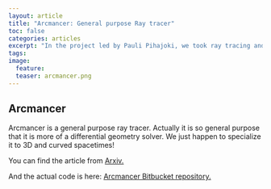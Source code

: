 ```yaml
---
layout: article
title: "Arcmancer: General purpose Ray tracer"
toc: false
categories: articles
excerpt: "In the project led by Pauli Pihajoki, we took ray tracing and numericla differential geometry to the next level."
tags: 
image:
  feature: 
  teaser: arcmancer.png
---
```


## Arcmancer 

Arcmancer is a general purpose ray tracer. Actually it is so general purpose that it is more of a differential geometry solver. We just happen to specialize it to 3D and curved spacetimes!



You can find the article from [Arxiv.](https://arxiv.org/abs/1804.04670)

And the actual code is here: [Arcmancer Bitbucket repository.](https://bitbucket.org/popiha/arcmancer)


